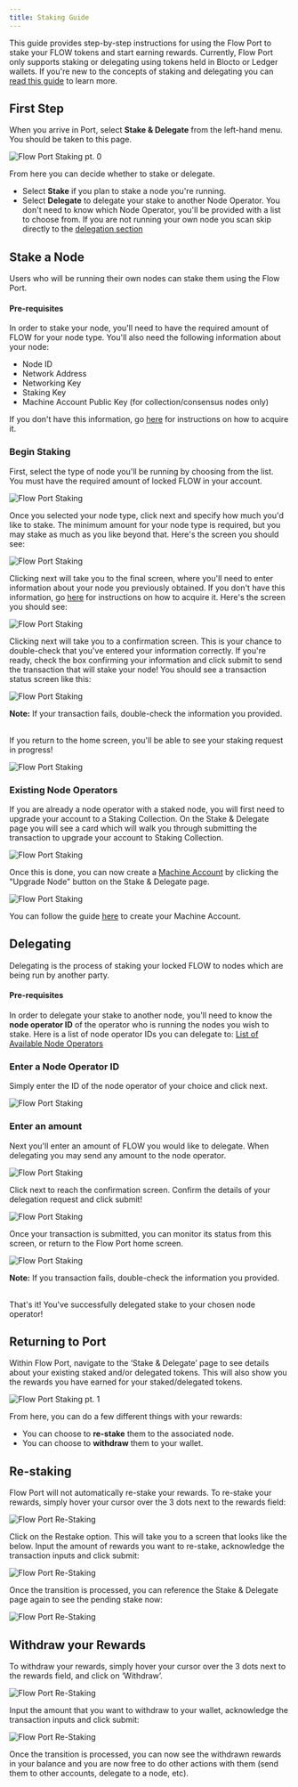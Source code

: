```yaml
---
title: Staking Guide
---
```


This guide provides step-by-step instructions for using the Flow Port to stake your FLOW tokens and start earning rewards.
Currently, Flow Port only supports staking or delegating using tokens held in Blocto or Ledger wallets.
If you're new to the concepts of staking and delegating you can [read this guide](../../architecture/staking/index.md) to learn more.

## First Step

When you arrive in Port, select **Stake & Delegate** from the left-hand menu. You should be taken to this page.

![Flow Port Staking pt. 0](port-stake-0-00.png)

From here you can decide whether to stake or delegate.

- Select **Stake** if you plan to stake a node you're running.
- Select **Delegate** to delegate your stake to another Node Operator. You don't need to know which Node Operator, you'll be provided with a list to choose from. If you are not running your own node you scan skip directly to the [delegation section](#delegating)

## Stake a Node

Users who will be running their own nodes can stake them using the Flow Port.

#### Pre-requisites

In order to stake your node, you'll need to have the required amount of FLOW for your node type.
You'll also need the following information about your node:

- Node ID
- Network Address
- Networking Key
- Staking Key
- Machine Account Public Key (for collection/consensus nodes only)

If you don't have this information, go [here](../../architecture/node-ops/nodes/node-operation/node-bootstrap.md#step-1---run-genesis-bootstrap) for instructions on how to acquire it.

### Begin Staking

First, select the type of node you'll be running by choosing from the list. You must have the required amount of locked FLOW in your account.

![Flow Port Staking](port-stake-0-02.png)

Once you selected your node type, click next and specify how much you'd like to stake. The minimum amount for your node type is required,
but you may stake as much as you like beyond that. Here's the screen you should see:

![Flow Port Staking](port-stake-0-03.png)

Clicking next will take you to the final screen, where you'll need to enter information about your node you previously obtained.
If you don't have this information, go [here](../../architecture/node-ops/nodes/node-operation/node-bootstrap.md#step-1---run-genesis-bootstrap) for instructions on how to acquire it.
Here's the screen you should see:

![Flow Port Staking](port-stake-0-04.png)

Clicking next will take you to a confirmation screen. This is your chance to double-check that you've entered your information correctly. If you're ready, check the
box confirming your information and click submit to send the transaction that will stake your node! You should see a transaction status screen like this:

![Flow Port Staking](port-stake-0-05.png)

**Note:** If your transaction fails, double-check the information you provided. <br/> <br/>

If you return to the home screen, you'll be able to see your staking request in progress!

![Flow Port Staking](port-stake-4.png)

### Existing Node Operators

If you are already a node operator with a staked node, you will first need to upgrade your account to a Staking Collection. On the Stake & Delegate page you will see a card which will walk you through submitting the transaction to upgrade your account to Staking Collection.

![Flow Port Staking](staking-collection.png)

Once this is done, you can now create a [Machine Account](../../architecture/node-ops/nodes/node-operation/machine-existing-operator.md) by clicking the "Upgrade Node" button on the Stake & Delegate page.

![Flow Port Staking](machine-account.png)

You can follow the guide [here](../../architecture/node-ops/nodes/node-operation/machine-existing-operator.md) to create your Machine Account.

## Delegating

Delegating is the process of staking your locked FLOW to nodes which are being run by another party.

#### Pre-requisites

In order to delegate your stake to another node, you'll need to know the **node operator ID** of the operator who is running the nodes you wish to stake.
Here is a list of node operator IDs you can delegate to: [List of Available Node Operators](https://github.com/onflow/flow/blob/master/nodeoperators/NodeOperatorList.md)

### Enter a Node Operator ID

Simply enter the ID of the node operator of your choice and click next.

![Flow Port Staking](port-delegate-1.png)

### Enter an amount

Next you'll enter an amount of FLOW you would like to delegate. When delegating you may send any amount to the node operator.

![Flow Port Staking](port-delegate-2.png)

Click next to reach the confirmation screen. Confirm the details of your delegation request and click submit!

![Flow Port Staking](port-delegate-3.png)

Once your transaction is submitted, you can monitor its status from this screen, or return to the Flow Port home screen.

![Flow Port Staking](port-delegate-4.png)

**Note:** If you transaction fails, double-check the information you provided. <br/> <br/>

That's it! You've successfully delegated stake to your chosen node operator!

## Returning to Port

Within Flow Port, navigate to the ‘Stake & Delegate’ page to see details about your existing staked and/or delegated tokens.
This will also show you the rewards you have earned for your staked/delegated tokens.

![Flow Port Staking pt. 1](port-stake-1.png)

From here, you can do a few different things with your rewards:

- You can choose to **re-stake** them to the associated node.
- You can choose to **withdraw** them to your wallet.

## Re-staking

Flow Port will not automatically re-stake your rewards.
To re-stake your rewards, simply hover your cursor over the 3 dots next to the rewards field:

![Flow Port Re-Staking](port-stake-2.png)

Click on the Restake option. This will take you to a screen that looks like the below. Input the amount of rewards you want to re-stake, acknowledge the transaction inputs and click submit:

![Flow Port Re-Staking](port-stake-3.png)

Once the transition is processed, you can reference the Stake & Delegate page again to see the pending stake now:

![Flow Port Re-Staking](port-stake-4.png)

## Withdraw your Rewards

To withdraw your rewards, simply hover your cursor over the 3 dots next to the rewards field, and click on ‘Withdraw’.

![Flow Port Re-Staking](port-stake-5.png)

Input the amount that you want to withdraw to your wallet, acknowledge the transaction inputs and click submit:

![Flow Port Re-Staking](port-stake-6.png)

Once the transition is processed, you can now see the withdrawn rewards in your balance and you are now free to do other actions with them (send them to other accounts, delegate to a node, etc).
